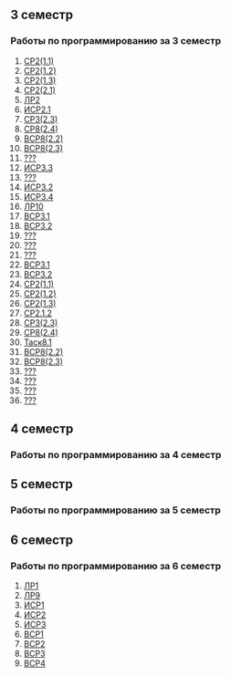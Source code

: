 ## 3 семестр
### Работы по программированию за 3 семестр
1. [СР2(1.1)](https://github.com/DaniilLitvochenko/prog_sem6/blob/main/3%20%D1%81%D0%B5%D0%BC%D0%B5%D1%81%D1%82%D1%80/%D0%A2%D0%B5%D0%BC%D0%B0%202/Samrab2/samrab2(1.1).py)
2. [СР2(1.2)](https://github.com/DaniilLitvochenko/prog_sem6/blob/main/3%20%D1%81%D0%B5%D0%BC%D0%B5%D1%81%D1%82%D1%80/%D0%A2%D0%B5%D0%BC%D0%B0%202/Samrab2/samrab2(1.2).py)
3. [СР2(1.3)](https://github.com/DaniilLitvochenko/prog_sem6/blob/main/3%20%D1%81%D0%B5%D0%BC%D0%B5%D1%81%D1%82%D1%80/%D0%A2%D0%B5%D0%BC%D0%B0%202/Samrab2/samrab2(1.3).py)
4. [СР2(2.1)](https://github.com/DaniilLitvochenko/prog_sem6/blob/main/3%20%D1%81%D0%B5%D0%BC%D0%B5%D1%81%D1%82%D1%80/%D0%A2%D0%B5%D0%BC%D0%B0%202/Samrab2/samrab2(2.1).py)
5. [ЛР2](https://github.com/DaniilLitvochenko/prog_sem6/tree/main/3%20%D1%81%D0%B5%D0%BC%D0%B5%D1%81%D1%82%D1%80/%D0%A2%D0%B5%D0%BC%D0%B0%202/sem3-lr2-DaniilLitvochenko)
6. [ИСР2.1](https://github.com/DaniilLitvochenko/prog_sem6/blob/main/3%20%D1%81%D0%B5%D0%BC%D0%B5%D1%81%D1%82%D1%80/%D0%A2%D0%B5%D0%BC%D0%B0%202/tema%205/isr2.1.py)
7. [СР3(2.3)](https://github.com/DaniilLitvochenko/prog_sem6/blob/main/3%20%D1%81%D0%B5%D0%BC%D0%B5%D1%81%D1%82%D1%80/%D0%A2%D0%B5%D0%BC%D0%B0%202/tema%205/samrab3(2.3).py)
8. [СР8(2.4)](https://github.com/DaniilLitvochenko/prog_sem6/blob/main/3%20%D1%81%D0%B5%D0%BC%D0%B5%D1%81%D1%82%D1%80/%D0%A2%D0%B5%D0%BC%D0%B0%202/tema%205/samrab8(2.4).py)
9. [ВСР8(2.2)](https://github.com/DaniilLitvochenko/prog_sem6/blob/main/3%20%D1%81%D0%B5%D0%BC%D0%B5%D1%81%D1%82%D1%80/%D0%A2%D0%B5%D0%BC%D0%B0%202/tema%205/vsr8(2.2).py)
10. [ВСР8(2.3)](https://github.com/DaniilLitvochenko/prog_sem6/blob/main/3%20%D1%81%D0%B5%D0%BC%D0%B5%D1%81%D1%82%D1%80/%D0%A2%D0%B5%D0%BC%D0%B0%202/tema%205/vsr8(2.3).py)
11. [???](https://github.com/DaniilLitvochenko/prog_sem6/blob/main/3%20%D1%81%D0%B5%D0%BC%D0%B5%D1%81%D1%82%D1%80/%D0%A2%D0%B5%D0%BC%D0%B0%202/tema%205/%D0%92%D0%A1%D0%A0%202.1%20%D0%9F%D0%B8%D1%82%D0%BE%D0%BD.docx)
12. [ИСР3.3](https://github.com/DaniilLitvochenko/prog_sem6/tree/main/3%20%D1%81%D0%B5%D0%BC%D0%B5%D1%81%D1%82%D1%80/%D0%A2%D0%B5%D0%BC%D0%B0%202/tema%206/ISR3.3)
13. [???](https://github.com/DaniilLitvochenko/prog_sem6/tree/main/3%20%D1%81%D0%B5%D0%BC%D0%B5%D1%81%D1%82%D1%80/%D0%A2%D0%B5%D0%BC%D0%B0%202/tema%206/%D0%9B%D0%A011)
14. [ИСР3.2](https://github.com/DaniilLitvochenko/prog_sem6/blob/main/3%20%D1%81%D0%B5%D0%BC%D0%B5%D1%81%D1%82%D1%80/%D0%A2%D0%B5%D0%BC%D0%B0%202/tema%206/ISR3.2.py)
15. [ИСР3.4](https://github.com/DaniilLitvochenko/prog_sem6/blob/main/3%20%D1%81%D0%B5%D0%BC%D0%B5%D1%81%D1%82%D1%80/%D0%A2%D0%B5%D0%BC%D0%B0%202/tema%206/ISR3.4.py)
16. [ЛР10](https://github.com/DaniilLitvochenko/prog_sem6/blob/main/3%20%D1%81%D0%B5%D0%BC%D0%B5%D1%81%D1%82%D1%80/%D0%A2%D0%B5%D0%BC%D0%B0%202/tema%206/LR10.py)
17. [ВСР3.1](https://github.com/DaniilLitvochenko/prog_sem6/blob/main/3%20%D1%81%D0%B5%D0%BC%D0%B5%D1%81%D1%82%D1%80/%D0%A2%D0%B5%D0%BC%D0%B0%202/tema%206/VSR3.1.py)
18. [ВСР3.2](https://github.com/DaniilLitvochenko/prog_sem6/blob/main/3%20%D1%81%D0%B5%D0%BC%D0%B5%D1%81%D1%82%D1%80/%D0%A2%D0%B5%D0%BC%D0%B0%202/tema%206/VSR3.2.py)
19. [???](https://github.com/DaniilLitvochenko/prog_sem6/blob/main/3%20%D1%81%D0%B5%D0%BC%D0%B5%D1%81%D1%82%D1%80/%D0%A2%D0%B5%D0%BC%D0%B0%202/tema%206/%D0%92%D0%A1%D0%A0%20%D0%BE%D1%82%D1%87%D0%B5%D1%82.docx)
20. [???](https://github.com/DaniilLitvochenko/prog_sem6/blob/main/3%20%D1%81%D0%B5%D0%BC%D0%B5%D1%81%D1%82%D1%80/%D0%A2%D0%B5%D0%BC%D0%B0%202/tema%206/%D0%98%D0%A1%D0%A0%20%D0%BE%D1%82%D1%87%D0%B5%D1%82.docx)
21. [???](https://github.com/DaniilLitvochenko/prog_sem6/blob/main/3%20%D1%81%D0%B5%D0%BC%D0%B5%D1%81%D1%82%D1%80/%D0%A2%D0%B5%D0%BC%D0%B0%202/tema%206/%D0%9B%D0%A010-11%20%D0%BE%D1%82%D1%87%D0%B5%D1%82.docx)
22. [ВСР3.1](https://github.com/DaniilLitvochenko/prog_sem6/blob/main/3%20%D1%81%D0%B5%D0%BC%D0%B5%D1%81%D1%82%D1%80/%D0%A2%D0%B5%D0%BC%D0%B0%202/VSR3.1.py)
23. [ВСР3.2](https://github.com/DaniilLitvochenko/prog_sem6/blob/main/3%20%D1%81%D0%B5%D0%BC%D0%B5%D1%81%D1%82%D1%80/%D0%A2%D0%B5%D0%BC%D0%B0%202/VSR3.2.py)
24. [СР2(1.1)](https://github.com/DaniilLitvochenko/prog_sem6/blob/main/3%20%D1%81%D0%B5%D0%BC%D0%B5%D1%81%D1%82%D1%80/%D0%A2%D0%B5%D0%BC%D0%B0%202/samrab2(1.1).py)
25. [СР2(1.2)](https://github.com/DaniilLitvochenko/prog_sem6/blob/main/3%20%D1%81%D0%B5%D0%BC%D0%B5%D1%81%D1%82%D1%80/%D0%A2%D0%B5%D0%BC%D0%B0%202/samrab2(1.2).py)
26. [СР2(1.3)](https://github.com/DaniilLitvochenko/prog_sem6/blob/main/3%20%D1%81%D0%B5%D0%BC%D0%B5%D1%81%D1%82%D1%80/%D0%A2%D0%B5%D0%BC%D0%B0%202/samrab2(1.3).py)
27. [СР2.1.2](https://github.com/DaniilLitvochenko/prog_sem6/blob/main/3%20%D1%81%D0%B5%D0%BC%D0%B5%D1%81%D1%82%D1%80/%D0%A2%D0%B5%D0%BC%D0%B0%202/samrab2.1.2.py)
28. [СР3(2.3)](https://github.com/DaniilLitvochenko/prog_sem6/blob/main/3%20%D1%81%D0%B5%D0%BC%D0%B5%D1%81%D1%82%D1%80/%D0%A2%D0%B5%D0%BC%D0%B0%202/samrab3(2.3).py)
29. [СР8(2.4)](https://github.com/DaniilLitvochenko/prog_sem6/blob/main/3%20%D1%81%D0%B5%D0%BC%D0%B5%D1%81%D1%82%D1%80/%D0%A2%D0%B5%D0%BC%D0%B0%202/samrab8(2.4).py)
30. [Таск8.1](https://github.com/DaniilLitvochenko/prog_sem6/blob/main/3%20%D1%81%D0%B5%D0%BC%D0%B5%D1%81%D1%82%D1%80/%D0%A2%D0%B5%D0%BC%D0%B0%202/task8.1.py)
31. [ВСР8(2.2)](https://github.com/DaniilLitvochenko/prog_sem6/blob/main/3%20%D1%81%D0%B5%D0%BC%D0%B5%D1%81%D1%82%D1%80/%D0%A2%D0%B5%D0%BC%D0%B0%202/vsr8(2.2).py)
32. [ВСР8(2.3)](https://github.com/DaniilLitvochenko/prog_sem6/blob/main/3%20%D1%81%D0%B5%D0%BC%D0%B5%D1%81%D1%82%D1%80/%D0%A2%D0%B5%D0%BC%D0%B0%202/vsr8(2.3).py)
33. [???](https://github.com/DaniilLitvochenko/prog_sem6/blob/main/3%20%D1%81%D0%B5%D0%BC%D0%B5%D1%81%D1%82%D1%80/%D0%A2%D0%B5%D0%BC%D0%B0%202/%D0%92%D0%A1%D0%A0%202..docx)
34. [???](https://github.com/DaniilLitvochenko/prog_sem6/blob/main/3%20%D1%81%D0%B5%D0%BC%D0%B5%D1%81%D1%82%D1%80/%D0%A2%D0%B5%D0%BC%D0%B0%202/%D0%92%D0%A1%D0%A0%202.1..pdf)
35. [???](https://github.com/DaniilLitvochenko/prog_sem6/blob/main/3%20%D1%81%D0%B5%D0%BC%D0%B5%D1%81%D1%82%D1%80/%D0%A2%D0%B5%D0%BC%D0%B0%202/%D0%92%D0%A1%D0%A0%20%D0%BE%D1%82%D1%87%D0%B5%D1%82.pdf)
36. [???](https://github.com/DaniilLitvochenko/prog_sem6/blob/main/3%20%D1%81%D0%B5%D0%BC%D0%B5%D1%81%D1%82%D1%80/%D0%A2%D0%B5%D0%BC%D0%B0%202/%D0%98%D0%A1%D0%A0%20%D0%BE%D1%82%D1%87%D0%B5%D1%82.pdf)


## 4 семестр
### Работы по программированию за 4 семестр

## 5 семестр
### Работы по программированию за 5 семестр

## 6 семестр
### Работы по программированию за 6 семестр
1. [ЛР1](https://github.com/DaniilLitvochenko/prog_sem6/tree/main/%D0%9B%D0%A01)
2. [ЛР9](https://github.com/DaniilLitvochenko/prog_sem6/blob/main/%D0%9B%D0%A09.docx)
3. [ИСР1](https://github.com/DaniilLitvochenko/prog_sem6/tree/main/%D0%98%D0%A1%D0%A01)
4. [ИСР2](https://github.com/DaniilLitvochenko/prog_sem6/tree/main/%D0%98%D0%A1%D0%A02)
5. [ИСР3](https://github.com/DaniilLitvochenko/prog_sem6/tree/main/%D0%98%D0%A1%D0%A03)
6. [ВСР1](https://github.com/DaniilLitvochenko/prog_sem6/tree/main/%D0%92%D0%A1%D0%A01)
7. [ВСР2](https://github.com/DaniilLitvochenko/prog_sem6/tree/main/%D0%92%D0%A1%D0%A02)
8. [ВСР3](https://github.com/DaniilLitvochenko/prog_sem6/tree/main/%D0%92%D0%A1%D0%A03)
9. [ВСР4](https://github.com/DaniilLitvochenko/prog_sem6/tree/main/%D0%92%D0%A1%D0%A04)
